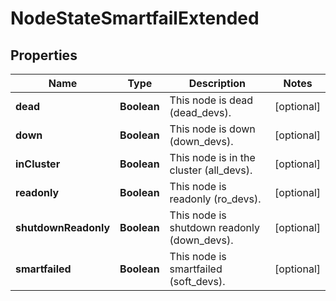 
# NodeStateSmartfailExtended

## Properties
Name | Type | Description | Notes
------------ | ------------- | ------------- | -------------
**dead** | **Boolean** | This node is dead (dead_devs). |  [optional]
**down** | **Boolean** | This node is down (down_devs). |  [optional]
**inCluster** | **Boolean** | This node is in the cluster (all_devs). |  [optional]
**readonly** | **Boolean** | This node is readonly (ro_devs). |  [optional]
**shutdownReadonly** | **Boolean** | This node is shutdown readonly (down_devs). |  [optional]
**smartfailed** | **Boolean** | This node is smartfailed (soft_devs). |  [optional]



